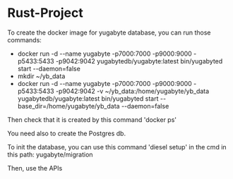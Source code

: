 # Rust-Project

To create the docker image for yugabyte database, you can run those commands:
  - docker run -d --name yugabyte  -p7000:7000 -p9000:9000 -p5433:5433 -p9042:9042 yugabytedb/yugabyte:latest bin/yugabyted start --daemon=false
  - mkdir ~/yb_data
  - docker run -d --name yugabyte -p7000:7000 -p9000:9000 -p5433:5433 -p9042:9042 -v ~/yb_data:/home/yugabyte/yb_data yugabytedb/yugabyte:latest bin/yugabyted start --base_dir=/home/yugabyte/yb_data --daemon=false

Then check that it is created by this command 'docker ps'

You need also to create the Postgres db.

To init the database, you can use this command 'diesel setup' in the cmd in this path: yugabyte/migration

Then, use the APIs
